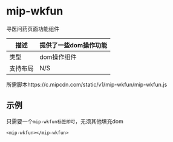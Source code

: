 # mip-wkfun

寻医问药页面功能组件

描述|提供了一些dom操作功能
----|----
类型|dom操作组件
支持布局| N/S
所需脚本https://c.mipcdn.com/static/v1/mip-wkfun/mip-wkfun.js

## 示例

只需要一个`mip-wkfun标签即可`，无须其他填充dom

```
<mip-wkfun></mip-wkfun>
```
